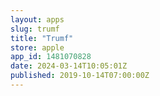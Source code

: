 ```yaml
---
layout: apps
slug: trumf
title: "Trumf"
store: apple
app_id: 1481070828
date: 2024-03-14T10:05:01Z
published: 2019-10-14T07:00:00Z
---
```

